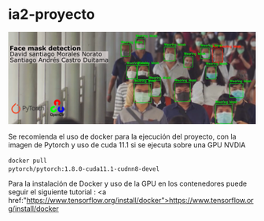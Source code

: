 # ia2-proyecto

![Banner](images/banner.png)

Se recomienda el uso de docker para la ejecución del proyecto, con la imagen de Pytorch y uso de cuda 11.1 si se ejecuta sobre una GPU NVDIA

<code>docker pull pytorch/pytorch:1.8.0-cuda11.1-cudnn8-devel</code>

Para la instalación de Docker y uso de la GPU en los contenedores puede seguir el siguiente tutorial : <a href:"https://www.tensorflow.org/install/docker">https://www.tensorflow.org/install/docker</a>

